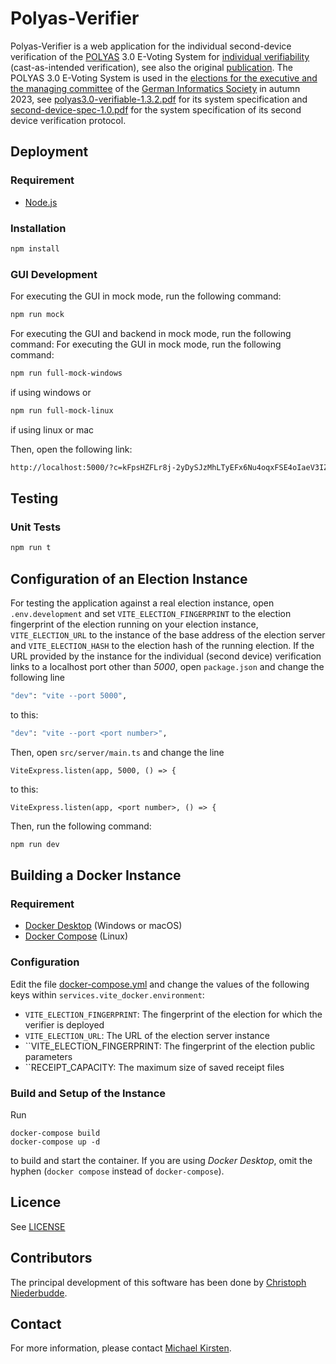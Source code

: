 # Polyas-Verifier

Polyas-Verifier is a web application for the individual second-device verification of the [POLYAS](https://www.polyas.com/) 3.0 E-Voting System
for [individual verifiability](https://gi.de/wahlen/verifikation-der-gi-wahlen-tools-gesucht) (cast-as-intended verification), see also the original
[publication](https://publikationen.bibliothek.kit.edu/1000117999).
The POLYAS 3.0 E-Voting System is used in the [elections for the executive and the managing committee](https://gi.de/wahlen/) of the
[German Informatics Society](https://gi.de/) in autumn 2023, see [polyas3.0-verifiable-1.3.2.pdf](doc/polyas3.0-verifiable-1.3.2.pdf)
for its system specification and [second-device-spec-1.0.pdf](doc/second-device-spec-1.0.pdf) for the system specification
of its second device verification protocol.

## Deployment
### Requirement
* [Node.js](https://nodejs.org/en)

### Installation
```bash
npm install
```

### GUI Development
For executing the GUI in mock mode, run the following command:
```bash
npm run mock
```

For executing the GUI and backend in mock mode, run the following command:
For executing the GUI in mock mode, run the following command:
```bash
npm run full-mock-windows
```
if using windows or 
```bash
npm run full-mock-linux
```
if using linux or mac

Then, open the following link:
```bash
http://localhost:5000/?c=kFpsHZFLr8j-2yDySJzMhLTyEFx6Nu4oqxFSE4oIaeV3IZRlF0987AlWeCQC4AHpznYchLE_gI3nwXmS&vid=voter24&nonce=cd02cad970d6b5659e097d09545c605518d4061cf3751c5a19ffc298193d62f2
```

## Testing
### Unit Tests
```bash
npm run t
```

## Configuration of an Election Instance
For testing the application against a real election instance, open ``.env.development`` and set ``VITE_ELECTION_FINGERPRINT`` to the election fingerprint of the election running on your election instance, ``VITE_ELECTION_URL`` to the instance of the base address of the election server and ``VITE_ELECTION_HASH`` to the election hash of the running election.
If the URL provided by the instance for the individual (second device) verification links to a localhost port other than *5000*, open ``package.json`` and change the following line
```bash
"dev": "vite --port 5000",
```
to this:
```bash
"dev": "vite --port <port number>",
```
Then, open ``src/server/main.ts`` and change the line
```
ViteExpress.listen(app, 5000, () => {
```
to this:
```
ViteExpress.listen(app, <port number>, () => {
```
Then, run the following command:
```bash
npm run dev
```

## Building a Docker Instance
### Requirement
* [Docker Desktop](https://www.docker.com/products/docker-desktop/) (Windows or macOS)
* [Docker Compose](https://github.com/docker/compose) (Linux)

### Configuration
Edit the file [docker-compose.yml](docker-compose.yml) and change the values of the following keys within ``services.vite_docker.environment``:
* ``VITE_ELECTION_FINGERPRINT``: The fingerprint of the election for which the verifier is deployed
* ``VITE_ELECTION_URL``: The URL of the election server instance
* ``VITE_ELECTION_FINGERPRINT: The fingerprint of the election public parameters
* ``RECEIPT_CAPACITY: The maximum size of saved receipt files

### Build and Setup of the Instance
Run
```
docker-compose build
docker-compose up -d
```
to build and start the container.
If you are using *Docker Desktop*, omit the hyphen (``docker compose`` instead of ``docker-compose``).

## Licence
See [LICENSE](LICENSE)

## Contributors
The principal development of this software has been done by [Christoph Niederbudde](mailto:udqps@student.kit.edu).

## Contact
For more information, please contact [Michael Kirsten](https://formal.kastel.kit.edu/~kirsten/?lang=en).
